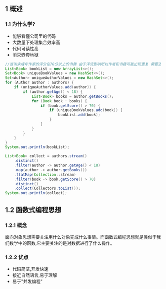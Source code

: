 ## 1 概述

### 1.1 为什么学?

- 能够看懂公司里的代码
- 大数量下处理集合效率高
- 代码可读性高
- 消灭嵌套地狱

```java
//查询未成年作家的评分在70分以上的书籍 由于洋流影响所以作者和书籍可能出现重复 需要进行去重
List<Book> bookList = new ArrayList<>();
Set<Book> uniqueBookValues = new HashSet<>();
Set<Author> uniqueAuthorValues = new HashSet<>();
for (Author author : authors) {
    if (uniqueAuthorValues.add(author)) {
        if (author.getAge() < 18) {
            List<Book> books = author.getBooks();
            for (Book book : books) {
                if (book.getScore() > 70) {
                    if (uniqueBookValues.add(book)) {
                        bookList.add(book);
                    }
                }
            }
        }
    }
}
System.out.println(bookList);
```

```java
List<Book> collect = authors.stream()
    .distinct()
    .filter(author -> author.getAge() < 18)
    .map(author -> author.getBooks())
    .flatMap(Collection::stream)
    .filter(book -> book.getScore() > 70)
    .distinct()
    .collect(Collectors.toList());
System.out.println(collect);
```





## 1.2 函数式编程思想

### 1.2.1 概念

​     面向对象思想需要关注用什么对象完成什么事情。而函数式编程思想就是类似于我们数学中的函数,它主要关注的是对数据进行了什么操作。

### 1.2.2 优点

- 代码简洁,开发快速
- 接近自然语言,易于理解
- 易于"并发编程" 
